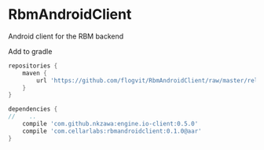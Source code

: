 # RbmAndroidClient
Android client for the RBM backend

Add to gradle

```gradle
repositories {
    maven {
        url 'https://github.com/flogvit/RbmAndroidClient/raw/master/release/'
    }
}

dependencies {
//    ..
    compile 'com.github.nkzawa:engine.io-client:0.5.0'
    compile 'com.cellarlabs:rbmandroidclient:0.1.0@aar'
}
```
